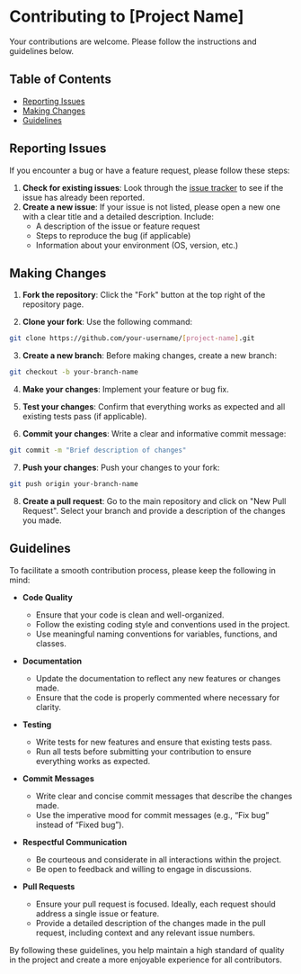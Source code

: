 # Contributing to [Project Name]
Your contributions are welcome. Please follow the instructions and guidelines below.

## Table of Contents

- [Reporting Issues](#reporting-issues)
- [Making Changes](#making-changes)
- [Guidelines](#guidelines)

## Reporting Issues

If you encounter a bug or have a feature request, please follow these steps:

1. **Check for existing issues**: Look through the [issue tracker](link-to-issues) to see if the issue has already been reported.
2. **Create a new issue**: If your issue is not listed, please open a new one with a clear title and a detailed description. Include:
   - A description of the issue or feature request
   - Steps to reproduce the bug (if applicable)
   - Information about your environment (OS, version, etc.)

## Making Changes

1. **Fork the repository**: Click the "Fork" button at the top right of the repository page.

2. **Clone your fork**: Use the following command:
```bash
git clone https://github.com/your-username/[project-name].git
```

3. **Create a new branch**: Before making changes, create a new branch:
```bash
git checkout -b your-branch-name
```

4. **Make your changes**: Implement your feature or bug fix.

5. **Test your changes**: Confirm that everything works as expected and all existing tests pass (if applicable).

6. **Commit your changes**: Write a clear and informative commit message:
```bash
git commit -m "Brief description of changes"
```

7. **Push your changes**: Push your changes to your fork:
```bash
git push origin your-branch-name
```

8. **Create a pull request**: Go to the main repository and click on "New Pull Request". Select your branch and provide a description of the changes you made.

## Guidelines

To facilitate a smooth contribution process, please keep the following in mind:

- **Code Quality**
  - Ensure that your code is clean and well-organized.
  - Follow the existing coding style and conventions used in the project.
  - Use meaningful naming conventions for variables, functions, and classes.

- **Documentation**
  - Update the documentation to reflect any new features or changes made.
  - Ensure that the code is properly commented where necessary for clarity.

- **Testing**
  - Write tests for new features and ensure that existing tests pass.
  - Run all tests before submitting your contribution to ensure everything works as expected.

- **Commit Messages**
  - Write clear and concise commit messages that describe the changes made.
  - Use the imperative mood for commit messages (e.g., “Fix bug” instead of “Fixed bug”).

- **Respectful Communication**
  - Be courteous and considerate in all interactions within the project.
  - Be open to feedback and willing to engage in discussions.

- **Pull Requests**
  - Ensure your pull request is focused. Ideally, each request should address a single issue or feature.
  - Provide a detailed description of the changes made in the pull request, including context and any relevant issue numbers.

By following these guidelines, you help maintain a high standard of quality in the project and create a more enjoyable experience for all contributors.